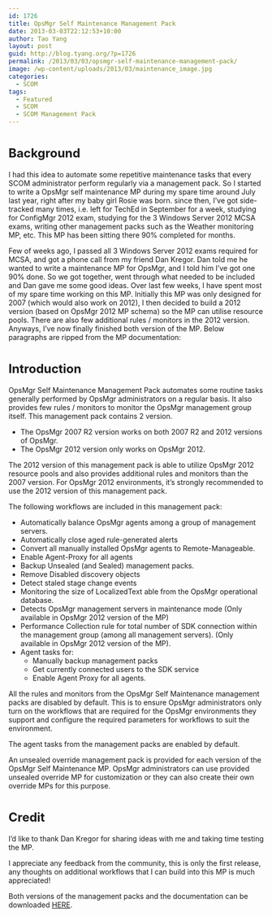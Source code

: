 ```yaml
---
id: 1726
title: OpsMgr Self Maintenance Management Pack
date: 2013-03-03T22:12:53+10:00
author: Tao Yang
layout: post
guid: http://blog.tyang.org/?p=1726
permalink: /2013/03/03/opsmgr-self-maintenance-management-pack/
image: /wp-content/uploads/2013/03/maintenance_image.jpg
categories:
  - SCOM
tags:
  - Featured
  - SCOM
  - SCOM Management Pack
---
```

<h1><span style="font-size: x-large;">Background</span></h1>
I had this idea to automate some repetitive maintenance tasks that every SCOM administrator perform regularly via a management pack. So I started to write a OpsMgr self maintenance MP during my spare time around July last year, right after my baby girl Rosie was born. since then, I’ve got side-tracked many times, i.e. left for TechEd in September for a week, studying for ConfigMgr 2012 exam, studying for the 3 Windows Server 2012 MCSA exams, writing other management packs such as the Weather monitoring MP, etc. This MP has been sitting there 90% completed for months.

Few of weeks ago, I passed all 3 Windows Server 2012 exams required for MCSA, and got a phone call from my friend Dan Kregor. Dan told me he wanted to write a maintenance MP for OpsMgr, and I told him I’ve got one 90% done. So we got together, went through what needed to be included and Dan gave me some good ideas. Over last few weeks, I have spent most of my spare time working on this MP. Initially this MP was only designed for 2007 (which would also work on 2012), I then decided to build a 2012 version (based on OpsMgr 2012 MP schema) so the MP can utilise resource pools. There are also few additional rules / monitors in the 2012 version. Anyways, I’ve now finally finished both version of the MP. Below paragraphs are ripped from the MP documentation:
<h1><span style="font-size: x-large;">Introduction</span></h1>
OpsMgr Self Maintenance Management Pack automates some routine tasks generally performed by OpsMgr administrators on a regular basis. It also provides few rules / monitors to monitor the OpsMgr management group itself. This management pack contains 2 version.
<ul>
	<li>The OpsMgr 2007 R2 version works on both 2007 R2 and 2012 versions of OpsMgr.</li>
	<li>The OpsMgr 2012 version only works on OpsMgr 2012.</li>
</ul>
The 2012 version of this management pack is able to utilize OpsMgr 2012 resource pools and also provides additional rules and monitors than the 2007 version. For OpsMgr 2012 environments, it’s strongly recommended to use the 2012 version of this management pack.

The following workflows are included in this management pack:
<ul>
	<li>Automatically balance OpsMgr agents among a group of management servers.</li>
	<li>Automatically close aged rule-generated alerts</li>
	<li>Convert all manually installed OpsMgr agents to Remote-Manageable.</li>
	<li>Enable Agent-Proxy for all agents</li>
	<li>Backup Unsealed (and Sealed) management packs.</li>
	<li>Remove Disabled discovery objects</li>
	<li>Detect staled stage change events</li>
	<li>Monitoring the size of LocalizedText able from the OpsMgr operational database.</li>
	<li>Detects OpsMgr management servers in maintenance mode (Only available in OpsMgr 2012 version of the MP)</li>
	<li>Performance Collection rule for total number of SDK connection within the management group (among all management servers). (Only available in OpsMgr 2012 version of the MP).</li>
	<li>Agent tasks for:
<ul>
	<li>Manually backup management packs</li>
	<li>Get currently connected users to the SDK service</li>
	<li>Enable Agent Proxy for all agents.</li>
</ul>
</li>
</ul>
All the rules and monitors from the OpsMgr Self Maintenance management packs are disabled by default. This is to ensure OpsMgr administrators only turn on the workflows that are required for the OpsMgr environments they support and configure the required parameters for workflows to suit the environment.

The agent tasks from the management packs are enabled by default.

An unsealed override management pack is provided for each version of the OpsMgr Self Maintenance MP. OpsMgr administrators can use provided unsealed override MP for customization or they can also create their own override MPs for this purpose.
<h1><span style="font-size: x-large;">Credit</span></h1>
I’d like to thank Dan Kregor for sharing ideas with me and taking time testing the MP.

I appreciate any feedback from the community, this is only the first release, any thoughts on additional workflows that I can build into this MP is much appreciated!

Both versions of the management packs and the documentation can be downloaded <a href="http://blog.tyang.org/wp-content/uploads/2013/03/OpsMgr-Self-Maintenance.zip">HERE</a>.